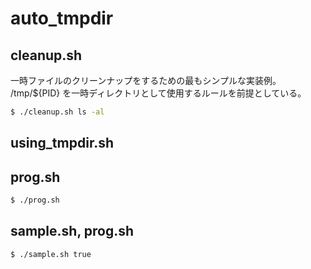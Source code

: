 # auto_tmpdir
## cleanup.sh
一時ファイルのクリーンナップをするための最もシンプルな実装例。
/tmp/${PID} を一時ディレクトリとして使用するルールを前提としている。
```bash
$ ./cleanup.sh ls -al
```

## using_tmpdir.sh

## prog.sh

```bash
$ ./prog.sh 
```
    
## sample.sh, prog.sh

```bash
$ ./sample.sh true
```
